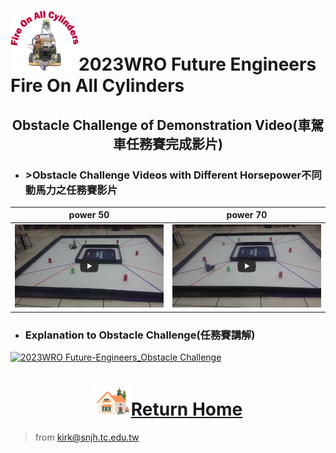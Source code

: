 ![LOGO](../../other/img/logo.png)2023WRO Future Engineers Fire On All Cylinders  
=====

## <div align="center">Obstacle Challenge of Demonstration Video(車駕車任務賽完成影片)</div>
 - ### >Obstacle Challenge Videos with Different Horsepower不同動馬力之任務賽影片
|power 50   |power 70  |
|:---:|:---:|
|[![Obstacle Challenge 50  Fire-On-All-Cylinders](./img/Obstacle_Challenge_50.jpg)](https://youtu.be/Jo7555gfXG8 "Obstacle Challenge 50  Fire-On-All-Cylinders")|[![Obstacle Challenge 70  Fire-On-All-Cylinders](./img/Obstacle_Challenge_70.jpg)](https://youtu.be/iCmcXbACizY "Obstacle Challenge 70  Fire-On-All-Cylinders")|

 - ### Explanation to Obstacle Challenge(任務賽講解)  
[![2023WRO Future-Engineers_Obstacle Challenge](   )](https://youtu.be/CwvGDfQJ8cQ "2023WRO Future-Engineers_Obstacle Challenge")

# <div align="center">![HOME](../../other/img/Home.png)[Return Home](../../)</div>  

> from kirk@snjh.tc.edu.tw
